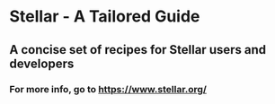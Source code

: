 # Stellar - A Tailored Guide
## A concise set of recipes for Stellar users and developers

### For more info, go to https://www.stellar.org/
